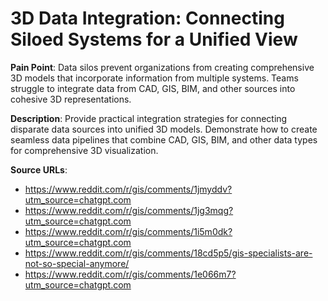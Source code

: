 # 3D Data Integration: Connecting Siloed Systems for a Unified View

**Pain Point**: Data silos prevent organizations from creating comprehensive 3D models that incorporate information from multiple systems. Teams struggle to integrate data from CAD, GIS, BIM, and other sources into cohesive 3D representations.

**Description**: Provide practical integration strategies for connecting disparate data sources into unified 3D models. Demonstrate how to create seamless data pipelines that combine CAD, GIS, BIM, and other data types for comprehensive 3D visualization.

**Source URLs**:
- https://www.reddit.com/r/gis/comments/1jmyddv?utm_source=chatgpt.com
- https://www.reddit.com/r/gis/comments/1jg3mqg?utm_source=chatgpt.com
- https://www.reddit.com/r/gis/comments/1i5m0dk?utm_source=chatgpt.com
- https://www.reddit.com/r/gis/comments/18cd5p5/gis-specialists-are-not-so-special-anymore/
- https://www.reddit.com/r/gis/comments/1e066m7?utm_source=chatgpt.com
